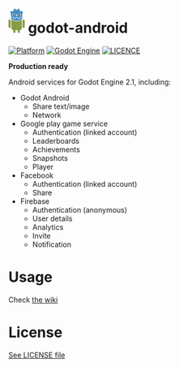 # ![logo](./logo.png) godot-android

[![Platform](https://img.shields.io/badge/Platform-Android-green.svg?longCache=true&style=flat-square)](https://github.com/xsellier/godotandroid)
[![Godot Engine](https://img.shields.io/badge/GodotEngine-2.1-orange.svg?longCache=true&style=flat-square)](https://github.com/godotengine/godot)
[![LICENCE](https://img.shields.io/badge/License-MIT-green.svg?longCache=true&style=flat-square)](https://github.com/xsellier/godotandroid/blob/master/LICENSE)

**Production ready**

Android services for Godot Engine 2.1, including:

* Godot Android
   * Share text/image
   * Network
* Google play game service
   * Authentication (linked account)
   * Leaderboards
   * Achievements
   * Snapshots
   * Player
* Facebook
   * Authentication (linked account)
   * Share
* Firebase
   * Authentication (anonymous)
   * User details
   * Analytics
   * Invite
   * Notification



# Usage

Check [the wiki](https://github.com/xsellier/godotandroid/wiki)

# License

[See LICENSE file](./LICENSE)
